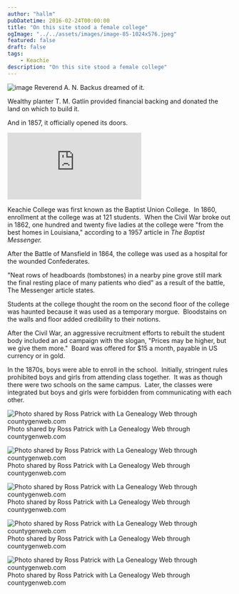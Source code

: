 ```yaml
---
author: "hallm"
pubDatetime: 2016-02-24T00:00:00
title: "On this site stood a female college"
ogImage: "../../assets/images/image-85-1024x576.jpeg"
featured: false
draft: false
tags:
    - Keachie
description: "On this site stood a female college"
---
```


![image](@assets/images/image-85-1024x576.jpeg) Reverend A. N. Backus dreamed of it.

Wealthy planter T. M. Gatlin provided financial backing and donated the land on which to build it.

And in 1857, it officially opened its doors.

<iframe class="w-full aspect-video" src="https://www.youtube.com/embed/ut_2b5_AQr0" title="YouTube video player" frameborder="0" allow="accelerometer; autoplay; clipboard-write; encrypted-media; gyroscope; picture-in-picture; web-share" allowfullscreen></iframe>

<!--more-->

Keachie College was first known as the Baptist Union College.  In 1860, enrollment at the college was at 121 students.  When the Civil War broke out in 1862, one hundred and twenty five ladies at the college were "from the best homes in Louisiana," according to a 1957 article in _The Baptist Messenger._

After the Battle of Mansfield in 1864, the college was used as a hospital for the wounded Confederates.

"Neat rows of headboards (tombstones) in a nearby pine grove still mark the final resting place of many patients who died" as a result of the battle, The Messenger article states.

Students at the college thought the room on the second floor of the college was haunted because it was used as a temporary morgue.  Bloodstains on the walls and floor added credibility to their notions.

After the Civil War, an aggressive recruitment efforts to rebuilt the student body included an ad campaign with the slogan, "Prices may be higher, but we give them more."  Board was offered for $15 a month, payable in US currency or in gold.

In the 1870s, boys were able to enroll in the school.  Initially, stringent rules prohibited boys and girls from attending class together.  It was as though there were two schools on the same campus.  Later, the classes were integrated but boys and girls were forbidden from communicating with each other.

![Photo shared by Ross Patrick with La Genealogy Web through countygenweb.com](@assets/images/ats-keachie5-989x1024.jpg)Photo shared by Ross Patrick with La Genealogy Web through countygenweb.com

![Photo shared by Ross Patrick with La Genealogy Web through countygenweb.com](@assets/images/ats-keachie4-989x1024.jpg) Photo shared by Ross Patrick with La Genealogy Web through countygenweb.com

![Photo shared by Ross Patrick with La Genealogy Web through countygenweb.com](@assets/images/ats-keachie2-989x1024.jpg) Photo shared by Ross Patrick with La Genealogy Web through countygenweb.com

![Photo shared by Ross Patrick with La Genealogy Web through countygenweb.com](@assets/images/ats-keachie1-989x1024.jpg) Photo shared by Ross Patrick with La Genealogy Web through countygenweb.com

![Photo shared by Ross Patrick with La Genealogy Web through countygenweb.com](@assets/images/ats-keachi6-989x1024.jpg)Photo shared by Ross Patrick with La Genealogy Web through countygenweb.com